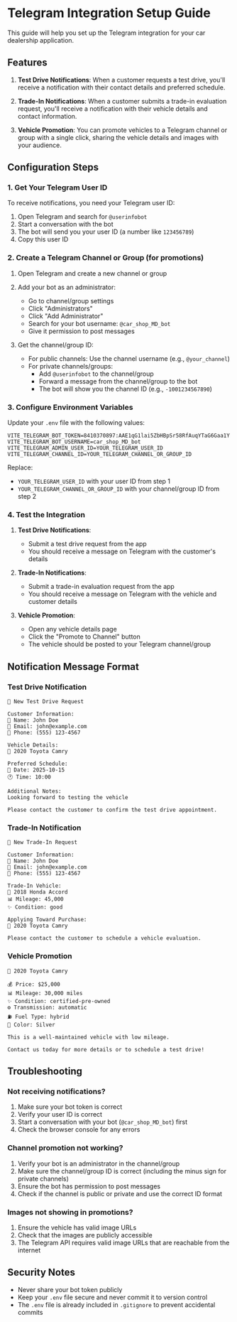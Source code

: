 # Telegram Integration Setup Guide

This guide will help you set up the Telegram integration for your car dealership application.

## Features

1. **Test Drive Notifications**: When a customer requests a test drive, you'll receive a notification with their contact details and preferred schedule.

2. **Trade-In Notifications**: When a customer submits a trade-in evaluation request, you'll receive a notification with their vehicle details and contact information.

3. **Vehicle Promotion**: You can promote vehicles to a Telegram channel or group with a single click, sharing the vehicle details and images with your audience.

## Configuration Steps

### 1. Get Your Telegram User ID

To receive notifications, you need your Telegram user ID:

1. Open Telegram and search for `@userinfobot`
2. Start a conversation with the bot
3. The bot will send you your user ID (a number like `123456789`)
4. Copy this user ID

### 2. Create a Telegram Channel or Group (for promotions)

1. Open Telegram and create a new channel or group
2. Add your bot as an administrator:
   - Go to channel/group settings
   - Click "Administrators"
   - Click "Add Administrator"
   - Search for your bot username: `@car_shop_MD_bot`
   - Give it permission to post messages

3. Get the channel/group ID:
   - For public channels: Use the channel username (e.g., `@your_channel`)
   - For private channels/groups:
     - Add `@userinfobot` to the channel/group
     - Forward a message from the channel/group to the bot
     - The bot will show you the channel ID (e.g., `-1001234567890`)

### 3. Configure Environment Variables

Update your `.env` file with the following values:

```env
VITE_TELEGRAM_BOT_TOKEN=8410370897:AAE1qG1lai5ZbHBpSr58RfAuqYTaG6Gaa1Y
VITE_TELEGRAM_BOT_USERNAME=car_shop_MD_bot
VITE_TELEGRAM_ADMIN_USER_ID=YOUR_TELEGRAM_USER_ID
VITE_TELEGRAM_CHANNEL_ID=YOUR_TELEGRAM_CHANNEL_OR_GROUP_ID
```

Replace:
- `YOUR_TELEGRAM_USER_ID` with your user ID from step 1
- `YOUR_TELEGRAM_CHANNEL_OR_GROUP_ID` with your channel/group ID from step 2

### 4. Test the Integration

1. **Test Drive Notifications**:
   - Submit a test drive request from the app
   - You should receive a message on Telegram with the customer's details

2. **Trade-In Notifications**:
   - Submit a trade-in evaluation request from the app
   - You should receive a message on Telegram with the vehicle and customer details

3. **Vehicle Promotion**:
   - Open any vehicle details page
   - Click the "Promote to Channel" button
   - The vehicle should be posted to your Telegram channel/group

## Notification Message Format

### Test Drive Notification
```
🚗 New Test Drive Request

Customer Information:
👤 Name: John Doe
📧 Email: john@example.com
📱 Phone: (555) 123-4567

Vehicle Details:
🚙 2020 Toyota Camry

Preferred Schedule:
📅 Date: 2025-10-15
🕐 Time: 10:00

Additional Notes:
Looking forward to testing the vehicle

Please contact the customer to confirm the test drive appointment.
```

### Trade-In Notification
```
🔄 New Trade-In Request

Customer Information:
👤 Name: John Doe
📧 Email: john@example.com
📱 Phone: (555) 123-4567

Trade-In Vehicle:
🚙 2018 Honda Accord
📊 Mileage: 45,000
✨ Condition: good

Applying Toward Purchase:
🎯 2020 Toyota Camry

Please contact the customer to schedule a vehicle evaluation.
```

### Vehicle Promotion
```
🚗 2020 Toyota Camry

💰 Price: $25,000
📊 Mileage: 30,000 miles
✨ Condition: certified-pre-owned
⚙️ Transmission: automatic
⛽ Fuel Type: hybrid
🎨 Color: Silver

This is a well-maintained vehicle with low mileage.

Contact us today for more details or to schedule a test drive!
```

## Troubleshooting

### Not receiving notifications?

1. Make sure your bot token is correct
2. Verify your user ID is correct
3. Start a conversation with your bot (`@car_shop_MD_bot`) first
4. Check the browser console for any errors

### Channel promotion not working?

1. Verify your bot is an administrator in the channel/group
2. Make sure the channel/group ID is correct (including the minus sign for private channels)
3. Ensure the bot has permission to post messages
4. Check if the channel is public or private and use the correct ID format

### Images not showing in promotions?

1. Ensure the vehicle has valid image URLs
2. Check that the images are publicly accessible
3. The Telegram API requires valid image URLs that are reachable from the internet

## Security Notes

- Never share your bot token publicly
- Keep your `.env` file secure and never commit it to version control
- The `.env` file is already included in `.gitignore` to prevent accidental commits
